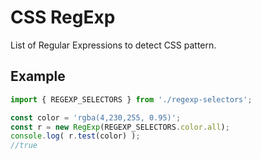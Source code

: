 # CSS RegExp
List of Regular Expressions to detect CSS pattern.

## Example
```typescript
import { REGEXP_SELECTORS } from './regexp-selectors';

const color = 'rgba(4,230,255, 0.95)';
const r = new RegExp(REGEXP_SELECTORS.color.all);
console.log( r.test(color) );
//true
```
